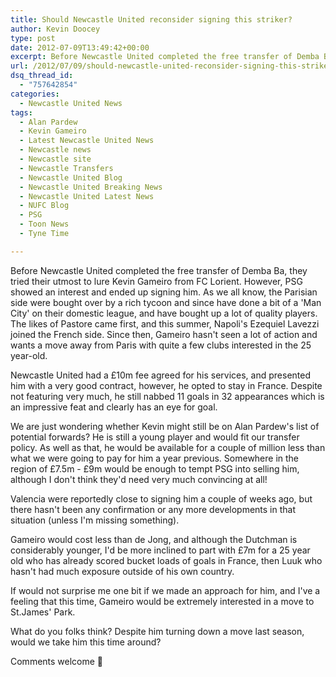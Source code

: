 ```yaml
---
title: Should Newcastle United reconsider signing this striker?
author: Kevin Doocey
type: post
date: 2012-07-09T13:49:42+00:00
excerpt: Before Newcastle United completed the free transfer of Demba Ba, they tried their utmost to lure Kevin Gameiro from FC Lorient. However, PSG showed an interest and ended up..
url: /2012/07/09/should-newcastle-united-reconsider-signing-this-striker/
dsq_thread_id:
  - "757642854"
categories:
  - Newcastle United News
tags:
  - Alan Pardew
  - Kevin Gameiro
  - Latest Newcastle United News
  - Newcastle news
  - Newcastle site
  - Newcastle Transfers
  - Newcastle United Blog
  - Newcastle United Breaking News
  - Newcastle United Latest News
  - NUFC Blog
  - PSG
  - Toon News
  - Tyne Time

---
```

Before Newcastle United completed the free transfer of Demba Ba, they tried their utmost to lure Kevin Gameiro from FC Lorient. However, PSG showed an interest and ended up signing him. As we all know, the Parisian side were bought over by a rich tycoon and since have done a bit of a 'Man City' on their domestic league, and have bought up a lot of quality players. The likes of Pastore came first, and this summer, Napoli's Ezequiel Lavezzi joined the French side. Since then, Gameiro hasn't seen a lot of action and wants a move away from Paris with quite a few  clubs interested in the 25 year-old.

Newcastle United had a £10m fee agreed for his services, and presented him with a very good contract, however, he opted to stay in France. Despite not featuring very much, he still nabbed 11 goals in 32 appearances which is an impressive feat and clearly has an eye for goal.

We are just wondering whether Kevin might still be on Alan Pardew's list of potential forwards? He is still a young player and would fit our transfer policy. As well as that, he would be available for a couple of million less than what we were going to pay for him a year previous. Somewhere in the region of £7.5m - £9m would be enough to tempt PSG into selling him, although I don't think they'd need very much convincing at all!

Valencia were reportedly close to signing him a couple of weeks ago, but there hasn't been any confirmation or any more developments in that situation (unless I'm missing something).

Gameiro would cost less than de Jong, and although the Dutchman is considerably younger, I'd be more inclined to part with £7m for a 25 year old who has already scored bucket loads of goals in France, then Luuk who hasn't had much exposure outside of his own country.

If would not surprise me one bit if we made an approach for him, and I've a feeling that this time, Gameiro would be extremely interested in a move to St.James' Park.

What do you folks think? Despite him turning down a move last season, would we take him this time around?

Comments welcome 🙂
